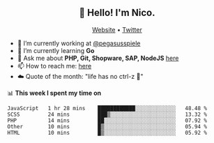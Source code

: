 <h2 align="center">👋 Hello! I'm Nico.</h2>
<p align="center">
  <a href="https://gruselhaus.com">Website</a> •
  <a href="https://twitter.com/NicoFinkernagel">Twitter</a>
</p>


- 🔭 I’m currently working at [@pegasusspiele](https://github.com/pegasusspiele)
- 🌱 I’m currently learning **Go**
- 💬 Ask me about **PHP, Git, Shopware, SAP, NodeJS** [here](https://github.com/gruselhaus/gruselhaus/issues)
- 📫 How to reach me: [here](https://github.com/gruselhaus/gruselhaus/issues)
- ☁️ Quote of the month: "life has no ctrl-z 🌴"

📊 **This week I spent my time on**
<!--START_SECTION:waka-->
```text
JavaScript   1 hr 28 mins    ████████████░░░░░░░░░░░░░   48.48 % 
SCSS         24 mins         ███▒░░░░░░░░░░░░░░░░░░░░░   13.32 % 
PHP          14 mins         ██░░░░░░░░░░░░░░░░░░░░░░░   07.92 % 
Other        10 mins         █▒░░░░░░░░░░░░░░░░░░░░░░░   05.94 % 
HTML         10 mins         █▒░░░░░░░░░░░░░░░░░░░░░░░   05.92 % 
```
<!--END_SECTION:waka-->
